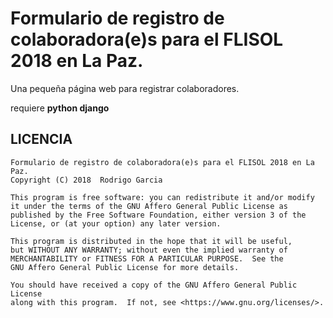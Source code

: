 # Formulario de registro de colaboradora(e)s para el FLISOL 2018 en La Paz. #

Una pequeña página web para registrar colaboradores.

requiere **python django**

## LICENCIA

    Formulario de registro de colaboradora(e)s para el FLISOL 2018 en La Paz.
    Copyright (C) 2018  Rodrigo Garcia

    This program is free software: you can redistribute it and/or modify
    it under the terms of the GNU Affero General Public License as
    published by the Free Software Foundation, either version 3 of the
    License, or (at your option) any later version.

    This program is distributed in the hope that it will be useful,
    but WITHOUT ANY WARRANTY; without even the implied warranty of
    MERCHANTABILITY or FITNESS FOR A PARTICULAR PURPOSE.  See the
    GNU Affero General Public License for more details.

    You should have received a copy of the GNU Affero General Public License
    along with this program.  If not, see <https://www.gnu.org/licenses/>.
